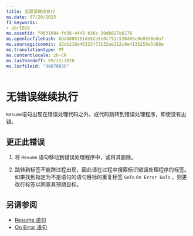 ```yaml
---
title: 无错误继续执行
ms.date: 07/20/2015
f1_keywords:
- vbrID20
ms.assetid: f9631804-fd36-4443-b36c-30db827e6176
ms.openlocfilehash: 6dd6805151de52a5e0cf51c520485c0e8558e0a7
ms.sourcegitcommit: d2db216e46323f73b32ae312c9e4135258e5d68e
ms.translationtype: MT
ms.contentlocale: zh-CN
ms.lasthandoff: 09/22/2020
ms.locfileid: "90870830"
---
```

# <a name="resume-without-error"></a>无错误继续执行

`Resume`语句出现在错误处理代码之外，或代码跳转到错误处理程序，即使没有出错。  
  
## <a name="to-correct-this-error"></a>更正此错误  
  
1. 将 `Resume` 语句移动到错误处理程序中，或将其删除。  
  
2. 跳转到标签不能跨过程出现，因此请在过程中搜索标识错误处理程序的标签。 如果找到指定为不是语句的语句目标的重复标签 `GoTo` `On Error GoTo` ，则更改行标签以同意其预期目标。  
  
## <a name="see-also"></a>另请参阅

- [Resume 语句](../statements/resume-statement.md)
- [On Error 语句](../statements/on-error-statement.md)
